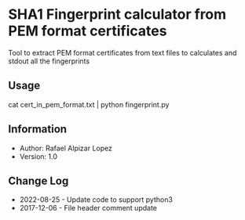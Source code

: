 # SHA1 Fingerprint calculator from PEM format certificates
Tool to extract PEM format certificates from text files
to calculates and stdout all the fingerprints

## Usage
cat cert_in_pem_format.txt | python fingerprint.py

## Information
- Author: Rafael Alpizar Lopez
- Version: 1.0

## Change Log
- 2022-08-25 - Update code to support python3
- 2017-12-06 - File header comment update

